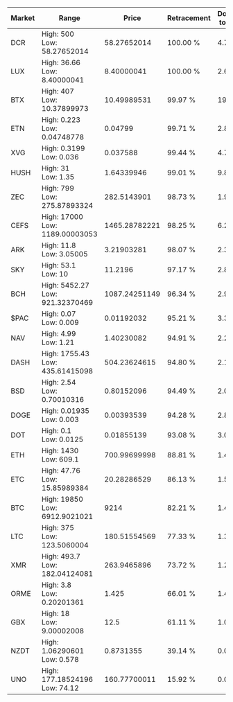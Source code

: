 | Market | Range | Price| Retracement | Doubles to 50% |
| --- | --- | --- | --- | --- |
| DCR | High: 500<br />Low: 58.27652014 | 58.27652014 | 100.00 % | 4.79 |
| LUX | High: 36.66<br />Low: 8.40000041 | 8.40000041 | 100.00 % | 2.68 |
| BTX | High: 407<br />Low: 10.37899973 | 10.49989531 | 99.97 % | 19.88 |
| ETN | High: 0.223<br />Low: 0.04748778 | 0.04799 | 99.71 % | 2.82 |
| XVG | High: 0.3199<br />Low: 0.036 | 0.037588 | 99.44 % | 4.73 |
| HUSH | High: 31<br />Low: 1.35 | 1.64339946 | 99.01 % | 9.84 |
| ZEC | High: 799<br />Low: 275.87893324 | 282.5143901 | 98.73 % | 1.90 |
| CEFS | High: 17000<br />Low: 1189.00003053 | 1465.28782221 | 98.25 % | 6.21 |
| ARK | High: 11.8<br />Low: 3.05005 | 3.21903281 | 98.07 % | 2.31 |
| SKY | High: 53.1<br />Low: 10 | 11.2196 | 97.17 % | 2.81 |
| BCH | High: 5452.27<br />Low: 921.32370469 | 1087.24251149 | 96.34 % | 2.93 |
| $PAC | High: 0.07<br />Low: 0.009 | 0.01192032 | 95.21 % | 3.31 |
| NAV | High: 4.99<br />Low: 1.21 | 1.40230082 | 94.91 % | 2.21 |
| DASH | High: 1755.43<br />Low: 435.61415098 | 504.23624615 | 94.80 % | 2.17 |
| BSD | High: 2.54<br />Low: 0.70010316 | 0.80152096 | 94.49 % | 2.02 |
| DOGE | High: 0.01935<br />Low: 0.003 | 0.00393539 | 94.28 % | 2.84 |
| DOT | High: 0.1<br />Low: 0.0125 | 0.01855139 | 93.08 % | 3.03 |
| ETH | High: 1430<br />Low: 609.1 | 700.99699998 | 88.81 % | 1.45 |
| ETC | High: 47.76<br />Low: 15.85989384 | 20.28286529 | 86.13 % | 1.57 |
| BTC | High: 19850<br />Low: 6912.9021021 | 9214 | 82.21 % | 1.45 |
| LTC | High: 375<br />Low: 123.5060004 | 180.51554569 | 77.33 % | 1.38 |
| XMR | High: 493.7<br />Low: 182.04124081 | 263.9465896 | 73.72 % | 1.28 |
| ORME | High: 3.8<br />Low: 0.20201361 | 1.425 | 66.01 % | 1.40 |
| GBX | High: 18<br />Low: 9.00002008 | 12.5 | 61.11 % | 1.08 |
| NZDT | High: 1.06290601<br />Low: 0.578 | 0.8731355 | 39.14 % | 0.00 |
| UNO | High: 177.18524196<br />Low: 74.12 | 160.77700011 | 15.92 % | 0.00 |
